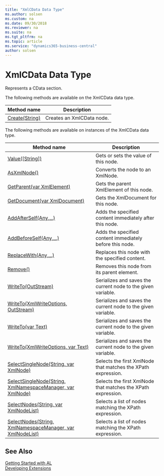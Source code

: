 ```yaml
---
title: "XmlCData Data Type"
ms.author: solsen
ms.custom: na
ms.date: 09/30/2018
ms.reviewer: na
ms.suite: na
ms.tgt_pltfrm: na
ms.topic: article
ms.service: "dynamics365-business-central"
author: solsen
---
```

[//]: # (START>DO_NOT_EDIT)
[//]: # (IMPORTANT:Do not edit any of the content between here and the END>DO_NOT_EDIT.)
[//]: # (Any modifications should be made in the .resx files in the ModernDev repo.)
# XmlCData Data Type
Represents a CData section.

The following methods are available on the XmlCData data type.


|Method name|Description|
|-----------|-----------|
|[Create(String)](xmlcdata-create-method.md)|Creates an XmlCData node.|

The following methods are available on instances of the XmlCData data type.

|Method name|Description|
|-----------|-----------|
|[Value([String])](xmlcdata-value-method.md)|Gets or sets the value of this node.|
|[AsXmlNode()](xmlcdata-asxmlnode-method.md)|Converts the node to an XmlNode.|
|[GetParent(var XmlElement)](xmlcdata-getparent-method.md)|Gets the parent XmlElement of this node.|
|[GetDocument(var XmlDocument)](xmlcdata-getdocument-method.md)|Gets the XmlDocument for this node.|
|[AddAfterSelf(Any,...)](xmlcdata-addafterself-method.md)|Adds the specified content immediately after this node.|
|[AddBeforeSelf(Any,...)](xmlcdata-addbeforeself-method.md)|Adds the specified content immediately before this node.|
|[ReplaceWith(Any,...)](xmlcdata-replacewith-method.md)|Replaces this node with the specified content.|
|[Remove()](xmlcdata-remove-method.md)|Removes this node from its parent element.|
|[WriteTo(OutStream)](xmlcdata-writeto-outstream-method.md)|Serializes and saves the current node to the given variable.|
|[WriteTo(XmlWriteOptions, OutStream)](xmlcdata-writeto-xmlwriteoptions-outstream-method.md)|Serializes and saves the current node to the given variable.|
|[WriteTo(var Text)](xmlcdata-writeto-text-method.md)|Serializes and saves the current node to the given variable.|
|[WriteTo(XmlWriteOptions, var Text)](xmlcdata-writeto-xmlwriteoptions-text-method.md)|Serializes and saves the current node to the given variable.|
|[SelectSingleNode(String, var XmlNode)](xmlcdata-selectsinglenode-string-xmlnode-method.md)|Selects the first XmlNode that matches the XPath expression.|
|[SelectSingleNode(String, XmlNamespaceManager, var XmlNode)](xmlcdata-selectsinglenode-string-xmlnamespacemanager-xmlnode-method.md)|Selects the first XmlNode that matches the XPath expression.|
|[SelectNodes(String, var XmlNodeList)](xmlcdata-selectnodes-string-xmlnodelist-method.md)|Selects a list of nodes matching the XPath expression.|
|[SelectNodes(String, XmlNamespaceManager, var XmlNodeList)](xmlcdata-selectnodes-string-xmlnamespacemanager-xmlnodelist-method.md)|Selects a list of nodes matching the XPath expression.|

[//]: # (IMPORTANT: END>DO_NOT_EDIT)
## See Also
[Getting Started with AL](../devenv-get-started.md)  
[Developing Extensions](../devenv-dev-overview.md)  